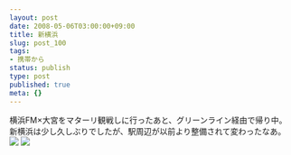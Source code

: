 ```yaml
---
layout: post
date: 2008-05-06T03:00:00+09:00
title: 新横浜
slug: post_100
tags:
- 携帯から
status: publish
type: post
published: true
meta: {}
---
```

<div class="caption">横浜FM×大宮をマターリ観戦しに行ったあと、グリーンライン経由で帰り中。
新横浜は少し久しぶりでしたが、駅周辺が以前より整備されて変わったなあ。</div>
<div class="photo"><img src="http://wo.skr.jp/images/uploads/blog-photo-1210065575.5-0.jpg" />
<img src="http://wo.skr.jp/images/uploads/blog-photo-1210065575.5-1.jpg" /></div>
